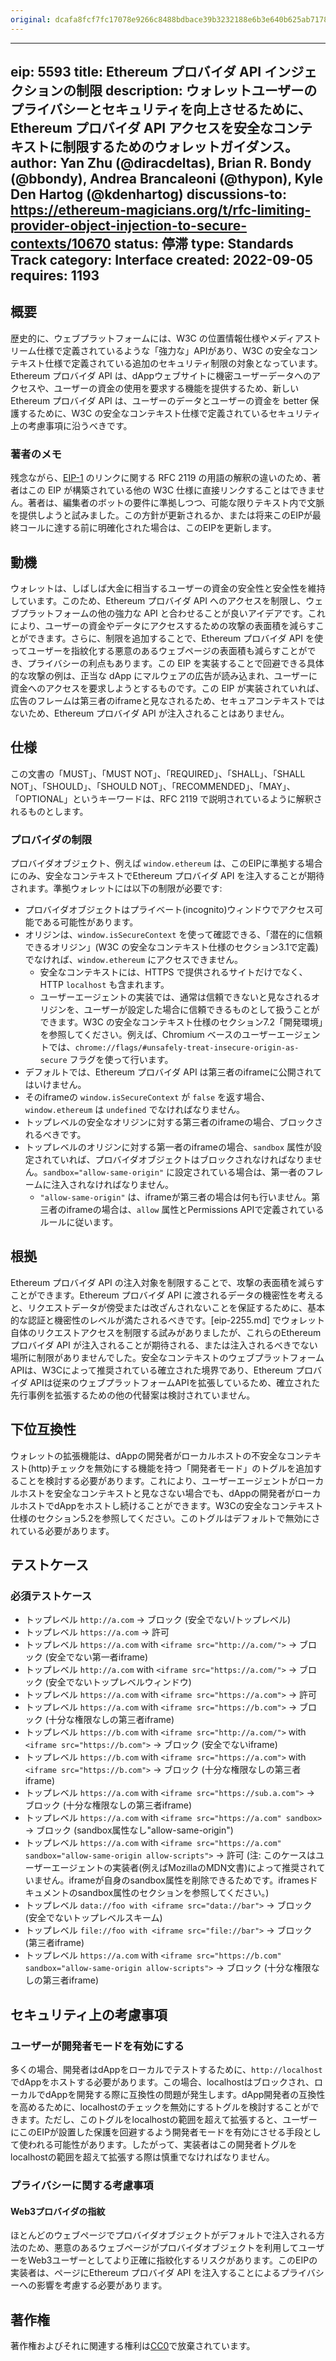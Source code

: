 ```yaml
---
original: dcafa8fcf7fc17078e9266c8488bdbace39b3232188e6b3e640b625ab7178374
---
```


---
eip: 5593
title: Ethereum プロバイダ API インジェクションの制限
description: ウォレットユーザーのプライバシーとセキュリティを向上させるために、Ethereum プロバイダ API アクセスを安全なコンテキストに制限するためのウォレットガイダンス。
author: Yan Zhu (@diracdeltas), Brian R. Bondy (@bbondy), Andrea Brancaleoni (@thypon), Kyle Den Hartog (@kdenhartog)
discussions-to: https://ethereum-magicians.org/t/rfc-limiting-provider-object-injection-to-secure-contexts/10670
status: 停滞
type: Standards Track
category: Interface
created: 2022-09-05
requires: 1193
---

## 概要

歴史的に、ウェブプラットフォームには、W3C の位置情報仕様やメディアストリーム仕様で定義されているような「強力な」APIがあり、W3C の安全なコンテキスト仕様で定義されている追加のセキュリティ制限の対象となっています。Ethereum プロバイダ API は、dAppウェブサイトに機密ユーザーデータへのアクセスや、ユーザーの資金の使用を要求する機能を提供するため、新しい Ethereum プロバイダ API は、ユーザーのデータとユーザーの資金を better 保護するために、W3C の安全なコンテキスト仕様で定義されているセキュリティ上の考慮事項に沿うべきです。

### 著者のメモ

残念ながら、[EIP-1](./eip-1.md) のリンクに関する RFC 2119 の用語の解釈の違いのため、著者はこの EIP が構築されている他の W3C 仕様に直接リンクすることはできません。著者は、編集者のボットの要件に準拠しつつ、可能な限りテキスト内で文脈を提供しようと試みました。この方針が更新されるか、または将来このEIPが最終コールに達する前に明確化された場合は、このEIPを更新します。

## 動機

ウォレットは、しばしば大金に相当するユーザーの資金の安全性と安全性を維持しています。このため、Ethereum プロバイダ API へのアクセスを制限し、ウェブプラットフォームの他の強力な API と合わせることが良いアイデアです。これにより、ユーザーの資金やデータにアクセスするための攻撃の表面積を減らすことができます。さらに、制限を追加することで、Ethereum プロバイダ API を使ってユーザーを指紋化する悪意のあるウェブページの表面積も減らすことができ、プライバシーの利点もあります。この EIP を実装することで回避できる具体的な攻撃の例は、正当な dApp にマルウェアの広告が読み込まれ、ユーザーに資金へのアクセスを要求しようとするものです。この EIP が実装されていれば、広告のフレームは第三者のiframeと見なされるため、セキュアコンテキストではないため、Ethereum プロバイダ API が注入されることはありません。

## 仕様

この文書の「MUST」、「MUST NOT」、「REQUIRED」、「SHALL」、「SHALL NOT」、「SHOULD」、「SHOULD NOT」、「RECOMMENDED」、「MAY」、「OPTIONAL」というキーワードは、RFC 2119 で説明されているように解釈されるものとします。

### プロバイダの制限

プロバイダオブジェクト、例えば `window.ethereum` は、このEIPに準拠する場合にのみ、安全なコンテキストでEthereum プロバイダ API を注入することが期待されます。準拠ウォレットには以下の制限が必要です:

- プロバイダオブジェクトはプライベート(incognito)ウィンドウでアクセス可能である可能性があります。
- オリジンは、`window.isSecureContext` を使って確認できる、「潜在的に信頼できるオリジン」(W3C の安全なコンテキスト仕様のセクション3.1で定義)でなければ、`window.ethereum` にアクセスできません。
    - 安全なコンテキストには、HTTPS で提供されるサイトだけでなく、HTTP `localhost` も含まれます。
    - ユーザーエージェントの実装では、通常は信頼できないと見なされるオリジンを、ユーザーが設定した場合に信頼できるものとして扱うことができます。W3C の安全なコンテキスト仕様のセクション7.2「開発環境」を参照してください。例えば、Chromium ベースのユーザーエージェントでは、`chrome://flags/#unsafely-treat-insecure-origin-as-secure` フラグを使って行います。
- デフォルトでは、Ethereum プロバイダ API は第三者のiframeに公開されてはいけません。
- そのiframeの `window.isSecureContext` が `false` を返す場合、`window.ethereum` は `undefined` でなければなりません。
- トップレベルの安全なオリジンに対する第三者のiframeの場合、ブロックされるべきです。
- トップレベルのオリジンに対する第一者のiframeの場合、`sandbox` 属性が設定されていれば、プロバイダオブジェクトはブロックされなければなりません。`sandbox="allow-same-origin"` に設定されている場合は、第一者のフレームに注入されなければなりません。
    - `"allow-same-origin"` は、iframeが第三者の場合は何も行いません。第三者のiframeの場合は、`allow` 属性とPermissions APIで定義されているルールに従います。

## 根拠

Ethereum プロバイダ API の注入対象を制限することで、攻撃の表面積を減らすことができます。Ethereum プロバイダ API に渡されるデータの機密性を考えると、リクエストデータが傍受または改ざんされないことを保証するために、基本的な認証と機密性のレベルが満たされるべきです。[eip-2255.md] でウォレット自体のリクエストアクセスを制限する試みがありましたが、これらのEthereum プロバイダ API が注入されることが期待される、または注入されるべきでない場所に制限がありませんでした。安全なコンテキストのウェブプラットフォームAPIは、W3Cによって推奨されている確立された境界であり、Ethereum プロバイダ APIは従来のウェブプラットフォームAPIを拡張しているため、確立された先行事例を拡張するための他の代替案は検討されていません。

## 下位互換性

ウォレットの拡張機能は、dAppの開発者がローカルホストの不安全なコンテキスト(http)チェックを無効にする機能を持つ「開発者モード」のトグルを追加することを検討する必要があります。これにより、ユーザーエージェントがローカルホストを安全なコンテキストと見なさない場合でも、dAppの開発者がローカルホストでdAppをホストし続けることができます。W3Cの安全なコンテキスト仕様のセクション5.2を参照してください。このトグルはデフォルトで無効にされている必要があります。

## テストケース

### 必須テストケース

- トップレベル `http://a.com` -> ブロック (安全でない/トップレベル)
- トップレベル `https://a.com` -> 許可
- トップレベル `https://a.com` with `<iframe src="http://a.com/">` -> ブロック (安全でない第一者iframe)
- トップレベル `http://a.com` with `<iframe src="https://a.com/">` -> ブロック (安全でないトップレベルウィンドウ)
- トップレベル `https://a.com` with `<iframe src="https://a.com">` -> 許可
- トップレベル `https://a.com` with `<iframe src="https://b.com">` -> ブロック (十分な権限なしの第三者iframe)
- トップレベル `https://b.com` with `<iframe src="http://a.com/">` with `<iframe src="https://b.com">` -> ブロック (安全でないiframe)
- トップレベル `https://b.com` with `<iframe src="https://a.com">` with `<iframe src="https://b.com">` -> ブロック (十分な権限なしの第三者iframe)
- トップレベル `https://a.com` with `<iframe src="https://sub.a.com">` -> ブロック (十分な権限なしの第三者iframe)
- トップレベル `https://a.com` with `<iframe src="https://a.com" sandbox>` -> ブロック (sandbox属性なし"allow-same-origin")
- トップレベル `https://a.com` with `<iframe src="https://a.com" sandbox="allow-same-origin allow-scripts">` -> 許可 (注: このケースはユーザーエージェントの実装者(例えばMozillaのMDN文書)によって推奨されていません。iframeが自身のsandbox属性を削除できるためです。iframesドキュメントのsandbox属性のセクションを参照してください。)
- トップレベル `data://foo with <iframe src="data://bar">` -> ブロック (安全でないトップレベルスキーム)
- トップレベル `file://foo with <iframe src="file://bar">` -> ブロック (第三者iframe)
- トップレベル `https://a.com` with `<iframe src="https://b.com" sandbox="allow-same-origin allow-scripts">` -> ブロック (十分な権限なしの第三者iframe)

## セキュリティ上の考慮事項

### ユーザーが開発者モードを有効にする

多くの場合、開発者はdAppをローカルでテストするために、`http://localhost`でdAppをホストする必要があります。この場合、localhostはブロックされ、ローカルでdAppを開発する際に互換性の問題が発生します。dApp開発者の互換性を高めるために、localhostのチェックを無効にするトグルを検討することができます。ただし、このトグルをlocalhostの範囲を超えて拡張すると、ユーザーにこのEIPが設置した保護を回避するよう開発者モードを有効にさせる手段として使われる可能性があります。したがって、実装者はこの開発者トグルをlocalhostの範囲を超えて拡張する際は慎重でなければなりません。

### プライバシーに関する考慮事項

#### Web3プロバイダの指紋

ほとんどのウェブページでプロバイダオブジェクトがデフォルトで注入される方法のため、悪意のあるウェブページがプロバイダオブジェクトを利用してユーザーをWeb3ユーザーとしてより正確に指紋化するリスクがあります。このEIPの実装者は、ページにEthereum プロバイダ API を注入することによるプライバシーへの影響を考慮する必要があります。

## 著作権

著作権およびそれに関連する権利は[CC0](../LICENSE.md)で放棄されています。